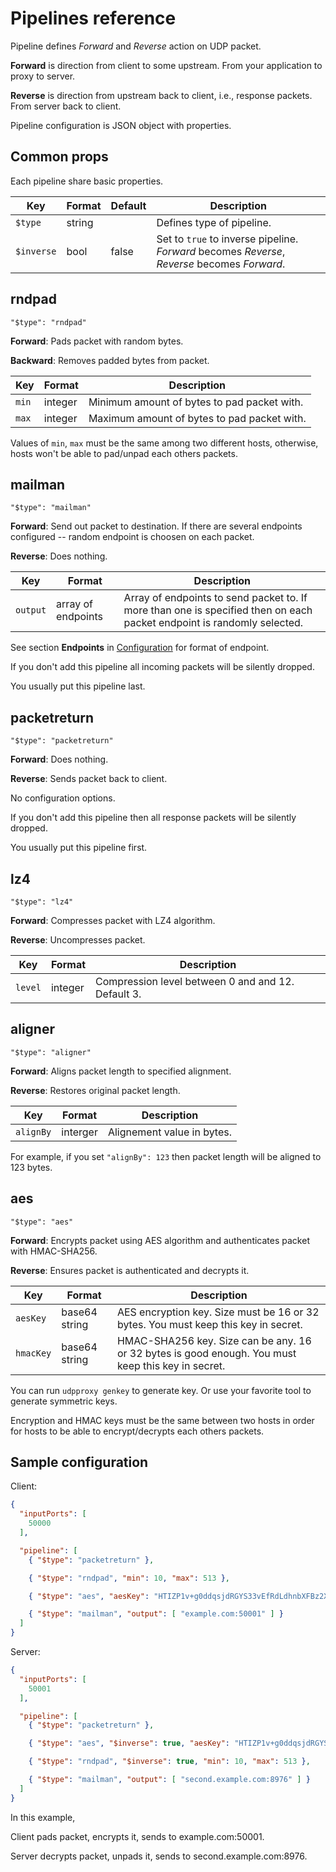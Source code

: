 # Pipelines reference

Pipeline defines *Forward* and *Reverse* action on UDP packet.

**Forward** is direction from client to some upstream. From your application to proxy to server.

**Reverse** is direction from upstream back to client, i.e., response packets. From server back to client.

Pipeline configuration is JSON object with properties.

## Common props

Each pipeline share basic properties.

| Key | Format | Default | Description |
|-----|--------|---------|-------------|
| `$type` | string | | Defines type of pipeline. |
| `$inverse` | bool | false | Set to `true` to inverse pipeline. *Forward* becomes *Reverse*, *Reverse* becomes *Forward*. |


## rndpad

`"$type": "rndpad"`

**Forward**: Pads packet with random bytes.

**Backward**: Removes padded bytes from packet.

| Key | Format | Description |
|-----|--------|-------------|
| `min` | integer | Minimum amount of bytes to pad packet with. |
| `max` | integer | Maximum amount of bytes to pad packet with. |

Values of `min`, `max` must be the same among two different hosts, otherwise, hosts won't be able to
pad/unpad each others packets.


## mailman

`"$type": "mailman"`

**Forward**: Send out packet to destination. If there are several endpoints configured --
random endpoint is choosen on each packet.

**Reverse**: Does nothing.

| Key | Format | Description |
|-----|--------|-------------|
| `output` | array of endpoints | Array of endpoints to send packet to. If more than one is specified then on each packet endpoint is randomly selected. |

See section **Endpoints** in [Configuration](configuration.md) for format of endpoint.

If you don't add this pipeline all incoming packets will be silently dropped.

You usually put this pipeline last.


## packetreturn

`"$type": "packetreturn"`

**Forward**: Does nothing.

**Reverse**: Sends packet back to client.

No configuration options.

If you don't add this pipeline then all response packets will be silently dropped.

You usually put this pipeline first.


## lz4

`"$type": "lz4"`

**Forward**: Compresses packet with LZ4 algorithm.

**Reverse**: Uncompresses packet.

| Key | Format | Description |
|-----|--------|-------------|
| `level` | integer | Compression level between 0 and and 12. Default 3. |


## aligner

`"$type": "aligner"`

**Forward**: Aligns packet length to specified alignment.

**Reverse**: Restores original packet length.

| Key | Format | Description |
|-----|--------|-------------|
| `alignBy` | interger | Alignement value in bytes. |

For example, if you set `"alignBy": 123` then packet length will be aligned to 123 bytes.


## aes

`"$type": "aes"`

**Forward**: Encrypts packet using AES algorithm and authenticates packet with HMAC-SHA256.

**Reverse**: Ensures packet is authenticated and decrypts it.

| Key | Format | Description |
|-----|--------|-------------|
| `aesKey` | base64 string | AES encryption key. Size must be 16 or 32 bytes. You must keep this key in secret. |
| `hmacKey` | base64 string | HMAC-SHA256 key. Size can be any. 16 or 32 bytes is good enough. You must keep this key in secret. |

You can run `udpproxy genkey` to generate key. Or use your favorite tool to generate symmetric keys.

Encryption and HMAC keys must be the same between two hosts in order for hosts to be able to encrypt/decrypts each others packets.


## Sample configuration

Client:

```json
{
  "inputPorts": [
    50000
  ],

  "pipeline": [
    { "$type": "packetreturn" },

    { "$type": "rndpad", "min": 10, "max": 513 },

    { "$type": "aes", "aesKey": "HTIZP1v+g0ddqsjdRGYS33vEfRdLdhnbXFBz2XfZV2g=", "hmacKey": "HLm2g61Wyobp56FZ/fejvXDGjc3m0y7zMEBIu3qyLsE=" },

    { "$type": "mailman", "output": [ "example.com:50001" ] }
  ]
}
```

Server:

```json
{
  "inputPorts": [
    50001
  ],

  "pipeline": [
    { "$type": "packetreturn" },

    { "$type": "aes", "$inverse": true, "aesKey": "HTIZP1v+g0ddqsjdRGYS33vEfRdLdhnbXFBz2XfZV2g=", "hmacKey": "HLm2g61Wyobp56FZ/fejvXDGjc3m0y7zMEBIu3qyLsE=" },

    { "$type": "rndpad", "$inverse": true, "min": 10, "max": 513 },

    { "$type": "mailman", "output": [ "second.example.com:8976" ] }
  ]
}
```

In this example,

Client pads packet, encrypts it, sends to example.com:50001.

Server decrypts packet, unpads it, sends to second.example.com:8976.
